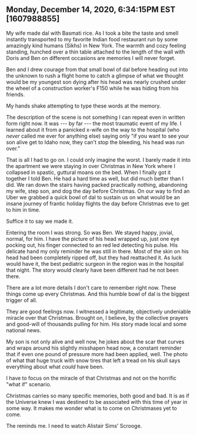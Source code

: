 ## Monday, December 14, 2020, 6:34:15PM EST [1607988855]

My wife made dal with Basmati rice. As I took a bite the taste and smell
instantly transported to my favorite Indian food restaurant run by some
amazingly kind humans (Sikhs) in New York. The warmth and cozy feeling
standing, hunched over a thin table attached to the length of the wall
with Doris and Ben on different occasions are memories I will never
forget. 

Ben and I drew courage from that small bowl of dal before heading out
into the unknown to rush a flight home to catch a glimpse of what we
thought would be my youngest son dying after his head was nearly
crushed under the wheel of a construction worker's F150 while he was
hiding from his friends. 

My hands shake attempting to type these words at the memory. 

The description of the scene is not something I can repeat even in
written form right now. It was --- by far --- the most traumatic
event of my life. I learned about it from a panicked x-wife
on the way to the hospital (who *never* called me ever for anything
else) saying only "if you want to see your son alive get to Idaho now,
they can't stop the bleeding, his head was run over."

That is all I had to go on. I could only imagine the worst. I barely
made it into the apartment we were staying in over Christmas in New York
where I collapsed in spastic, guttural moans on the bed. When I finally
got it together I told Ben. He had a hard time as well, but did much
better than I did. We ran down the stairs having packed practically
nothing, abandoning my wife, step son, and dog the day before Christmas.
On our way to find an Uber we grabbed a quick bowl of dal to sustain us
on what would be an insane journey of frantic holiday flights the day
before Christmas eve to get to him in time.

Suffice it to say we made it. 

Entering the room I was strong. So was Ben. We stayed happy, jovial,
normal, for him. I have the picture of his head wrapped up, just one eye
pocking out, his finger connected to an red led detecting his pulse. His
delicate hand my only reminder he was still in there. Most of the skin
on his head had been completely ripped off, but they had reattached it.
As luck would have it, the best pediatric surgeon in the region was in
the hospital that night. The story would clearly have been different had
he not been there.

There are a lot more details I don't care to remember right now. These
things come up every Christmas. And this humble bowl of dal is the
biggest trigger of all. 

They are good feelings now. I witnessed a legitimate, objectively
undeniable miracle over that Christmas. Brought on, I believe, by the
collective prayers and good-will of thousands pulling for him. His story
made local and some national news. 

My son is not only alive and well now, he jokes about the scar that
curves and wraps around his slightly misshapen head now, a constant
reminder that if even one pound of pressure more had been applied, well.
The photo of what that huge truck with snow tires that left a tread on
his skull says everything about what *could* have been. 

I have to focus on the miracle of that Christmas and not on the horrific
"what if" scenario.

Christmas carries so many specific memories, both good and bad. It is as
if the Universe knew I was destined to be associated with this time of
year in some way. It makes me wonder what is to come on Christmases yet
to come.

The reminds me. I need to watch Alistair Sims' Scrooge.

